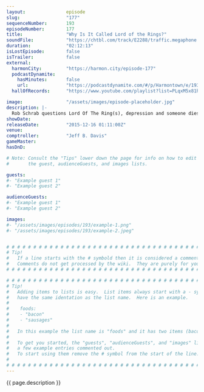 ```yaml
---
layout:               episode
slug:                 "177"
sequenceNumber:       193
episodeNumber:        177
title:                "Why Is It Called Lord of the Rings?"
soundFile:            "https://chtbl.com/track/E2288/traffic.megaphone.fm/STA4624322295.mp3?updated=1560969258"
duration:             "02:12:13"
isLostEpisode:        false
isTrailer:            false
external:
  harmonCity:         "https://harmon.city/episode-177"
  podcastDynamite:
    hasMinutes:       false
    url:              "https://podcastdynamite.com/#/p/Harmontown/e/193/177"
  hallOfRecords:      "https://www.youtube.com/playlist?list=PLqxM5x81hNOa4MIdhm_by26ssxEKUN8Du"

image:                "/assets/images/episode-placeholder.jpg"
description: |-
  Rob Schrab questions Lord Of The Ring(s), depression and someone dies in Shadow Run!
showDate:             
releaseDate:          "2015-12-16 01:11:00Z"
venue:                
comptroller:          "Jeff B. Davis"
gameMaster:           
hasDnD:               

# Note: Consult the "Tips" lower down the page for info on how to edit
#       the guest, audienceGuests, and images lists.

guests:
#- "Example guest 1"
#- "Example guest 2"

audienceGuests:
#- "Example guest 1"
#- "Example guest 2"

images:
#- "/assets/images/episodes/193/example-1.png"
#- "/assets/images/episodes/193/example-2.jpeg"


# # # # # # # # # # # # # # # # # # # # # # # # # # # # # # # # # # # # # # # # # # # # #
# Tip!
#   If a line starts with the # symbold then it is considered a comment.
#   Comments do not get processed by the wiki.  They are purely for your information.
# # # # # # # # # # # # # # # # # # # # # # # # # # # # # # # # # # # # # # # # # # # # #

# # # # # # # # # # # # # # # # # # # # # # # # # # # # # # # # # # # # # # # # # # # # #
# Tip!
#   Adding items to lists is easy.  List items always start with a - symbol and have
#   have the same identation as the list name.  Here is an example.
#
#    foods:
#    - "bacon"
#    - "sausages"
#
#   In this example the list name is "foods" and it has two items (bacon, and sausages).
#
#   To get you started, the "guests", "audienceGuests", and "images" lists below have
#   a few example entries commented out.
#   To start using them remove the # symbol from the start of the line.
#
# # # # # # # # # # # # # # # # # # # # # # # # # # # # # # # # # # # # # # # # # # # # #
---
```


<!-- The episode description will be rendered here -->
{{ page.description }}

<!-- Add your content BELOW here -->
<!-- vvvvvvvvvvvvvvvvvvvvvvvvvvv -->




<!-- ^^^^^^^^^^^^^^^^^^^^^^^^^^^ -->
<!-- Add your content ABOVE here -->

<!-- The episode gallery will be rendered here -->